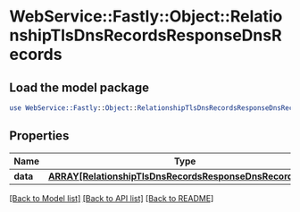 # WebService::Fastly::Object::RelationshipTlsDnsRecordsResponseDnsRecords

## Load the model package
```perl
use WebService::Fastly::Object::RelationshipTlsDnsRecordsResponseDnsRecords;
```

## Properties
Name | Type | Description | Notes
------------ | ------------- | ------------- | -------------
**data** | [**ARRAY[RelationshipTlsDnsRecordsResponseDnsRecordsData]**](RelationshipTlsDnsRecordsResponseDnsRecordsData.md) |  | [optional] 

[[Back to Model list]](../README.md#documentation-for-models) [[Back to API list]](../README.md#documentation-for-api-endpoints) [[Back to README]](../README.md)


